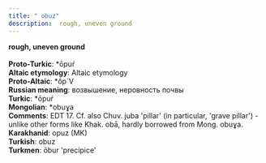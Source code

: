 ```yaml
---
title: " obuz"
description:  rough, uneven ground
---
```

<p data-pagefind-weight="0.5">
<strong> rough, uneven ground</strong><br><br>
<strong>Proto-Turkic</strong>:  *ōpuŕ<br>
<strong>Altaic etymology</strong>:  Altaic etymology<br>
<strong> Proto-Altaic</strong>:  *ṓp`V<br>
<strong>Russian meaning</strong>:  возвышение, неровность почвы<br>
<strong>Turkic</strong>:  *ōpuŕ<br>
<strong>Mongolian</strong>:  *obuɣa<br>
<strong>Comments</strong>:  EDT 17. Cf. also Chuv. juba 'pillar' (in particular, 'grave pillar') - unlike other forms like Khak. obā, hardly borrowed from Mong. obuɣa.<br>
<strong>Karakhanid</strong>:  opuz (MK)<br>
<strong>Turkish</strong>:  obuz<br>
<strong>Turkmen</strong>:  ōbur 'precipice'<br>

</p>
